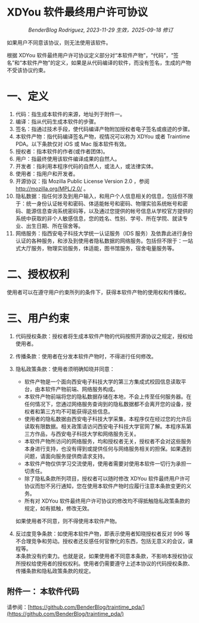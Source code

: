 # XDYou 软件最终用户许可协议

<p style="text-align: center"><i>BenderBlog Rodriguez, 2023-11-29 生效，2025-09-18 修订</i></p>

如果用户不同意该协议，则无法使用该软件。

根据 XDYou 软件最终用户许可协议定义部分对“本软件产物”，“代码”，“签名”和“本软件产物”的定义，如果是从代码编译的软件，而没有签名，生成的产物不受该协议约束。

# 一、定义

1. 代码：指生成本软件的来源，地址列于附件一。
2. 编译：指从代码生成本软件的步骤。
3. 签名：指通过技术手段，使代码编译产物附加授权者电子签名或痕迹的步骤。
4. 本软件产物：指代码编译签名产物，视情况可以称为 XDYou 或者 Traintime PDA。以下条款仅对 iOS 或 Mac 版本软件有效。
5. 授权者：指本软件的作者(或作者团体)。
6. 用户：指最终使用该软件编译成果的自然人。
7. 开发者：指利用本程序代码的自然人，或法人，或法律实体。
8. 使用者：指用户和开发者。
9. 开源协议：指 Mozilla Public License Version 2.0 ，参阅 http://mozilla.org/MPL/2.0/ 。
10. 隐私数据：指任何涉及到用户输入，和用户个人信息相关的信息，包括但不限于：统一身份认证帐号和密码、体适能帐号和密码、物理实验系统帐号和密码、能源信息查询系统密码等，以及通过您提供的帐号信息从学校官方提供的系统中获取的非个人敏感信息，您的姓名、性别、学号、所在学院、就读专业、出生日期、所在宿舍等。
11. 网络服务：指西安电子科技大学统一认证服务（IDS 服务）及依靠此进行身份认证的各种服务，和涉及到使用者隐私数据的网络服务。包括但不限于：一站式大厅服务，物理实验服务，体适能，图书馆服务，宿舍电量服务等。

# 二、授权权利

使用者可以在遵守用户约束所列的条件下，获得本软件产物的使用权和传播权。

# 三、用户约束

1. 代码授权条款：授权者将生成本软件产物的代码按照开源协议之规定，授权给使用者。
2. 传播条款：使用者在分发本软件产物时，不得进行任何修改。
3. 隐私政策条款：使用者须明确知晓并同意：
	- 软件产物是一个面向西安电子科技大学的第三方集成式校园信息读取平台，由本软件产物前端、网络服务构成。
	- 本软件产物前端将您的隐私数据存储在本地，不会上传至任何服务器。在任何情况下，您通过网络服务查询到的隐私数据都不会离开您的设备，授权者和第三方均不可能获得这些信息。
	- 使用者的隐私数据由西安电子科技大学采集，本程序仅在经过您的允许后读取有限数据。相关政策请访问西安电子科技大学官网了解。本程序系第三方作品，与西安电子科技大学和网络服务无关。
	- 本软件产物所访问的网络服务，均和授权者无关，授权者不会对这些服务本身进行支持，也没有得到或提供任何与网络服务相关的担保。如果遇到问题，请面向服务提供商请求支持。
	- 本软件产物仅供学习交流使用，使用者需要对使用本软件一切行为承担一切责任。
	- 除了隐私条款所列项目，授权者可以随时修改 XDYou 软件最终用户许可协议而恕不另行通知，您在使用本软件产物时应履行注意本条款变更的义务。
	- 所有对 XDYou 软件最终用户许可协议的修改均不得抵触隐私政策条款的规定，如有抵触，修改无效。

	如果使用者不同意，则不得使用本软件产物。

4. 反过度竞争条款：如使用本软件产物，即表示使用者知晓授权者反对 996 等不合理竞争和劳动。授权者还反感任何官僚化的东西，包括无意义的会议，课程等。  
本条款没有约束力。也就是说，如果使用者不同意本条款，不影响本授权协议所授权给使用者的授权权利。使用者仍需要遵守上述本协议的代码授权条款、传播条款和隐私政策条款的规定。

## 附件一： 本软件代码
请参阅：[https://github.com/BenderBlog/traintime_pda/](https://github.com/BenderBlog/traintime_pda/)